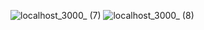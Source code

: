 ![localhost_3000_ (7)](https://github.com/user-attachments/assets/ba96502d-92e9-4ebe-ad06-9fed804d063f)
![localhost_3000_ (8)](https://github.com/user-attachments/assets/c95fc610-c4fa-4716-841d-953a29245d35)
